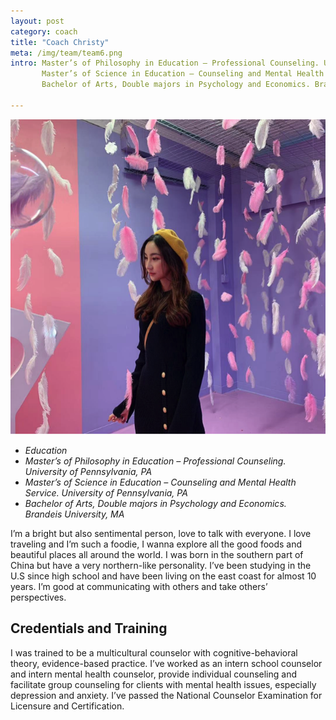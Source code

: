 ```yaml
---
layout: post
category: coach
title: "Coach Christy"
meta: /img/team/team6.png
intro: Master’s of Philosophy in Education – Professional Counseling. University of Pennsylvania, PA.<br>
       ​Master’s of Science in Education – Counseling and Mental Health Service. University of Pennsylvania, PA.<br>
       ​Bachelor of Arts, Double majors in Psychology and Economics. Brandeis University, MA.

---
```


![Kitten](/img/team/team6.png "A cute kitten")

- *Education*
- *Master’s of Philosophy in Education – Professional Counseling. University of Pennsylvania, PA*
- *Master’s of Science in Education – Counseling and Mental Health Service. University of Pennsylvania, PA*
- ​*Bachelor of Arts, Double majors in Psychology and Economics. Brandeis University, MA*


​I’m a bright but also sentimental person, love to talk with everyone. I love traveling and I’m such a foodie, I wanna explore all the good foods and beautiful places all around the world. I was born in the southern part of China but have a very northern-like personality. I’ve been studying in the U.S since high school and have been living on the east coast for almost 10 years. I’m good at communicating with others and take others’ perspectives.

## Credentials and Training

I was trained to be a multicultural counselor with cognitive-behavioral theory, evidence-based practice. I’ve worked as an intern school counselor and intern mental health counselor, provide individual counseling and facilitate group counseling for clients with mental health issues, especially depression and anxiety. I’ve passed the National Counselor Examination for Licensure and Certification.